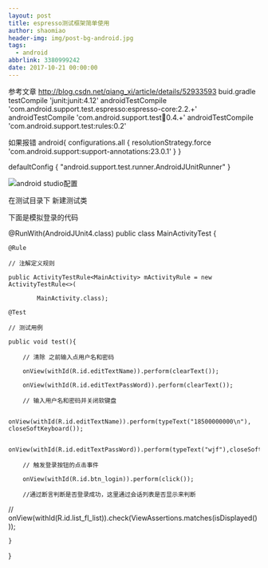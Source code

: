 ```yaml
---
layout: post
title: espresso测试框架简单使用
author: shaomiao
header-img: img/post-bg-android.jpg
tags:
  - android
abbrlink: 3380999242
date: 2017-10-21 00:00:00
---
```

参考文章 http://blog.csdn.net/qiang_xi/article/details/52933593
buid.gradle
testCompile 'junit:junit:4.12'
    androidTestCompile 'com.android.support.test.espresso:espresso-core:2.2.+'
    androidTestCompile 'com.android.support.test:runner:0.4.+'
    androidTestCompile 'com.android.support.test:rules:0.2'

如果报错
android{
configurations.all {
        resolutionStrategy.force 'com.android.support:support-annotations:23.0.1'
    }
}


defaultConfig {
      "android.support.test.runner.AndroidJUnitRunner"
    }


![android studio配置](http://upload-images.jianshu.io/upload_images/2590671-41940aded8115271.png?imageMogr2/auto-orient/strip%7CimageView2/2/w/1240)

在测试目录下 新建测试类

下面是模拟登录的代码

@RunWith(AndroidJUnit4.class)
public class MainActivityTest {

    @Rule

    // 注解定义规则

    public ActivityTestRule<MainActivity> mActivityRule = new ActivityTestRule<>(

            MainActivity.class);

    @Test

    // 测试用例

    public void test(){

        // 清除 之前输入点用户名和密码

        onView(withId(R.id.editTextName)).perform(clearText());

        onView(withId(R.id.editTextPassWord)).perform(clearText());

        // 输入用户名和密码并关闭软键盘

        onView(withId(R.id.editTextName)).perform(typeText("18500000000\n"), closeSoftKeyboard());

        onView(withId(R.id.editTextPassWord)).perform(typeText("wjf"),closeSoftKeyboard());

        // 触发登录按钮的点击事件

        onView(withId(R.id.btn_login)).perform(click());

        //通过断言判断是否登录成功，这里通过会话列表是否显示来判断

//        onView(withId(R.id.list_fl_list)).check(ViewAssertions.matches(isDisplayed()));

    }
}
